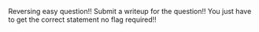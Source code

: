 Reversing easy question!!
Submit a writeup for the question!!
You just have to get the correct statement no flag required!!
